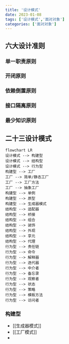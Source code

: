 ```yaml
---
title: '设计模式'
date: 2023-01-08
tags: ['设计模式','面对对象']
categories: ['面对对象']
---
```


## 六大设计准则
 ### 单一职责原则
 ### 开闭原则
 ### 依赖倒置原则
 ### 接口隔离原则
 ### 最少知识原则
## 二十三设计模式
```mermaid
flowchart LR
设计模式 --> 构建型
设计模式 --> 结构型
设计模式 --> 行为型
构建型 --> 工厂
工厂 --> 简单/静态工厂
工厂 --> 工厂方法
工厂 --> 抽象工厂
构建型 --> 单例
构建型 --> 原型
构建型 --> 生成器模式
结构型 --> 适配器
结构型 --> 桥接
结构型 --> 组合
结构型 --> 装饰
结构型 --> 外观
结构型 --> 享元
结构型 --> 代理
行为型 --> 责任链
行为型 --> 命令
行为型 --> 解释器
行为型 --> 迭代器
行为型 --> 中介者
行为型 --> 备忘录
行为型 --> 观察者
行为型 --> 状态
行为型 --> 策略
行为型 --> 模板方法
行为型 --> 访问者

```

### 构建型
- [[生成器模式]]
- [[工厂模式]]
- 
